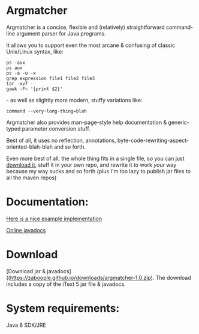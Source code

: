 # Argmatcher

Argmatcher is a concise, flexible and (relatively) straightforward command-line argument parser for Java programs.

It allows you to support even the most arcane & confusing of classic Unix/Linux syntax, like:

    ps -aux
    ps aux
    ps -a -u -x
    grep expression file1 file2 file3
    tar -xvf -
    gawk -F~ '{print $2}'

\- as well as slightly more modern, stuffy variations like:

    command --very-long-thing=blah

Argmatcher also provides man-page-style help documentation & generic-typed parameter conversion stuff.

Best of all, it uses no reflection, annotations, byte-code-rewriting-aspect-oriented-blah-blah and so forth.

Even more best of all, the whole thing fits in a single file, so you can just
[download it](./java/prod/util/Args.java), stuff it in your own repo,
and rewrite it to work _your_ way because my way sucks and so forth (plus
I'm too lazy to publish jar files to all the maven repos)

# Documentation:
[Here is a nice example implementation](./java/test/Sample.java)

[Online javadocs](https://zaboople.github.io/javadoc/argmatcher/)

# Download
[Download jar & javadocs]((https://zaboople.github.io/downloads/argmatcher-1.0.zip). The download includes a copy of the iText 5 jar file & javadocs.

# System requirements:

Java 8 SDK/JRE
